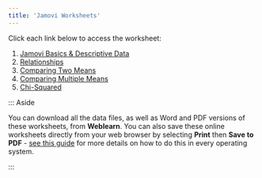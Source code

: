 ```yaml
---
title: 'Jamovi Worksheets'
---
```


Click each link below to access the worksheet:

1. [Jamovi Basics & Descriptive Data](01-Descriptive-Data/01-Descriptive-Data.html)
2. [Relationships](02-Relationships/02-Relationships.html)
3. [Comparing Two Means](03-Comparing-Two-Means/03-Comparing-Two-Means.html)
4. [Comparing Multiple Means](04-Comparing-Multiple-Means/04-Comparing-Multiple-Means.html)
5. [Chi-Squared](05-Chi-Squared/05-Chi-Squared.html)

::: Aside

You can download all the data files, as well as Word and PDF versions of these worksheets, from **Weblearn**. You can also save these online worksheets directly from your web browser by selecting **Print** then **Save to PDF** - [see this guide](https://www.howtogeek.com/235134/how-to-print-to-pdf-on-any-computer-smartphone-or-tablet/) for more details on how to do this in every operating system.

:::

